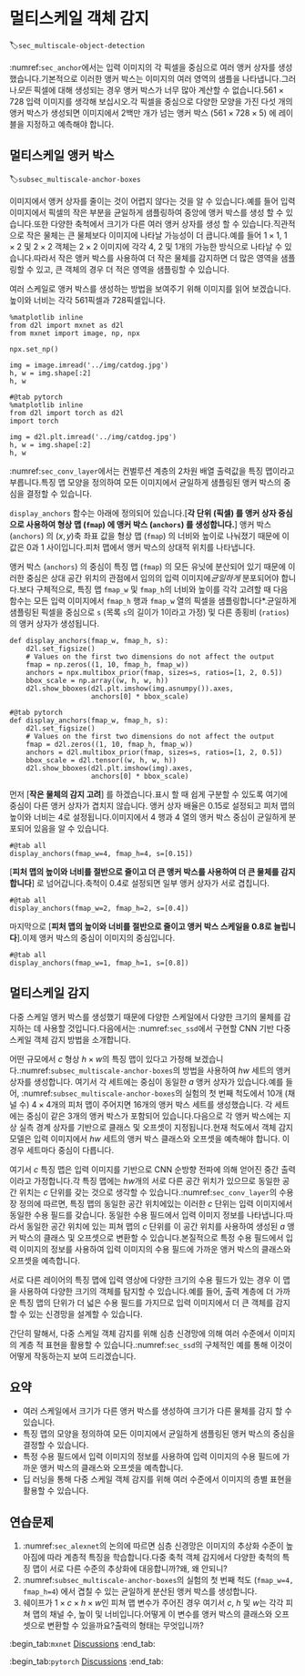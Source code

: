 # 멀티스케일 객체 감지
:label:`sec_multiscale-object-detection`

:numref:`sec_anchor`에서는 입력 이미지의 각 픽셀을 중심으로 여러 앵커 상자를 생성했습니다.기본적으로 이러한 앵커 박스는 이미지의 여러 영역의 샘플을 나타냅니다.그러나*모든* 픽셀에 대해 생성되는 경우 앵커 박스가 너무 많아 계산할 수 없습니다.$561 \times 728$ 입력 이미지를 생각해 보십시오.각 픽셀을 중심으로 다양한 모양을 가진 다섯 개의 앵커 박스가 생성되면 이미지에서 2백만 개가 넘는 앵커 박스 ($561 \times 728 \times 5$) 에 레이블을 지정하고 예측해야 합니다.

## 멀티스케일 앵커 박스
:label:`subsec_multiscale-anchor-boxes`

이미지에서 앵커 상자를 줄이는 것이 어렵지 않다는 것을 알 수 있습니다.예를 들어 입력 이미지에서 픽셀의 작은 부분을 균일하게 샘플링하여 중앙에 앵커 박스를 생성 할 수 있습니다.또한 다양한 축척에서 크기가 다른 여러 앵커 상자를 생성 할 수 있습니다.직관적으로 작은 물체는 큰 물체보다 이미지에 나타날 가능성이 더 큽니다.예를 들어 $1 \times 1$, $1 \times 2$ 및 $2 \times 2$ 객체는 $2 \times 2$ 이미지에 각각 4, 2 및 1개의 가능한 방식으로 나타날 수 있습니다.따라서 작은 앵커 박스를 사용하여 더 작은 물체를 감지하면 더 많은 영역을 샘플링할 수 있고, 큰 객체의 경우 더 적은 영역을 샘플링할 수 있습니다.

여러 스케일로 앵커 박스를 생성하는 방법을 보여주기 위해 이미지를 읽어 보겠습니다.높이와 너비는 각각 561픽셀과 728픽셀입니다.

```{.python .input}
%matplotlib inline
from d2l import mxnet as d2l
from mxnet import image, np, npx

npx.set_np()

img = image.imread('../img/catdog.jpg')
h, w = img.shape[:2]
h, w
```

```{.python .input}
#@tab pytorch
%matplotlib inline
from d2l import torch as d2l
import torch

img = d2l.plt.imread('../img/catdog.jpg')
h, w = img.shape[:2]
h, w
```

:numref:`sec_conv_layer`에서는 컨벌루션 계층의 2차원 배열 출력값을 특징 맵이라고 부릅니다.특징 맵 모양을 정의하여 모든 이미지에서 균일하게 샘플링된 앵커 박스의 중심을 결정할 수 있습니다.

`display_anchors` 함수는 아래에 정의되어 있습니다.[**각 단위 (픽셀) 를 앵커 상자 중심으로 사용하여 형상 맵 (`fmap`) 에 앵커 박스 (`anchors`) 를 생성합니다.**] 앵커 박스 (`anchors`) 의 $(x, y)$축 좌표 값을 형상 맵 (`fmap`) 의 너비와 높이로 나눠졌기 때문에 이 값은 0과 1 사이입니다.피처 맵에서 앵커 박스의 상대적 위치를 나타냅니다.

앵커 박스 (`anchors`) 의 중심이 특징 맵 (`fmap`) 의 모든 유닛에 분산되어 있기 때문에 이러한 중심은 상대 공간 위치의 관점에서 임의의 입력 이미지에*균일하게* 분포되어야 합니다.보다 구체적으로, 특징 맵 `fmap_w` 및 `fmap_h`의 너비와 높이를 각각 고려할 때 다음 함수는 모든 입력 이미지에서 `fmap_h` 행과 `fmap_w` 열의 픽셀을 샘플링합니다*.균일하게 샘플링된 픽셀을 중심으로 `s` (목록 `s`의 길이가 1이라고 가정) 및 다른 종횡비 (`ratios`) 의 앵커 상자가 생성됩니다.

```{.python .input}
def display_anchors(fmap_w, fmap_h, s):
    d2l.set_figsize()
    # Values on the first two dimensions do not affect the output
    fmap = np.zeros((1, 10, fmap_h, fmap_w))
    anchors = npx.multibox_prior(fmap, sizes=s, ratios=[1, 2, 0.5])
    bbox_scale = np.array((w, h, w, h))
    d2l.show_bboxes(d2l.plt.imshow(img.asnumpy()).axes,
                    anchors[0] * bbox_scale)
```

```{.python .input}
#@tab pytorch
def display_anchors(fmap_w, fmap_h, s):
    d2l.set_figsize()
    # Values on the first two dimensions do not affect the output
    fmap = d2l.zeros((1, 10, fmap_h, fmap_w))
    anchors = d2l.multibox_prior(fmap, sizes=s, ratios=[1, 2, 0.5])
    bbox_scale = d2l.tensor((w, h, w, h))
    d2l.show_bboxes(d2l.plt.imshow(img).axes,
                    anchors[0] * bbox_scale)
```

먼저 [**작은 물체의 감지 고려**] 를 하겠습니다.표시 할 때 쉽게 구분할 수 있도록 여기에 중심이 다른 앵커 상자가 겹치지 않습니다. 앵커 상자 배율은 0.15로 설정되고 피처 맵의 높이와 너비는 4로 설정됩니다.이미지에서 4 행과 4 열의 앵커 박스 중심이 균일하게 분포되어 있음을 알 수 있습니다.

```{.python .input}
#@tab all
display_anchors(fmap_w=4, fmap_h=4, s=[0.15])
```

[**피처 맵의 높이와 너비를 절반으로 줄이고 더 큰 앵커 박스를 사용하여 더 큰 물체를 감지합니다**] 로 넘어갑니다.축척이 0.4로 설정되면 일부 앵커 상자가 서로 겹칩니다.

```{.python .input}
#@tab all
display_anchors(fmap_w=2, fmap_h=2, s=[0.4])
```

마지막으로 [**피처 맵의 높이와 너비를 절반으로 줄이고 앵커 박스 스케일을 0.8로 늘립니다**].이제 앵커 박스의 중심이 이미지의 중심입니다.

```{.python .input}
#@tab all
display_anchors(fmap_w=1, fmap_h=1, s=[0.8])
```

## 멀티스케일 감지

다중 스케일 앵커 박스를 생성했기 때문에 다양한 스케일에서 다양한 크기의 물체를 감지하는 데 사용할 것입니다.다음에서는 :numref:`sec_ssd`에서 구현할 CNN 기반 다중 스케일 객체 감지 방법을 소개합니다.

어떤 규모에서 $c$ 형상 $h \times w$의 특징 맵이 있다고 가정해 보겠습니다.:numref:`subsec_multiscale-anchor-boxes`의 방법을 사용하여 $hw$ 세트의 앵커 상자를 생성합니다. 여기서 각 세트에는 중심이 동일한 $a$ 앵커 상자가 있습니다.예를 들어, :numref:`subsec_multiscale-anchor-boxes`의 실험의 첫 번째 척도에서 10개 (채널 수) $4 \times 4$개의 피처 맵이 주어지면 16개의 앵커 박스 세트를 생성했습니다. 각 세트에는 중심이 같은 3개의 앵커 박스가 포함되어 있습니다.다음으로 각 앵커 박스에는 지상 실측 경계 상자를 기반으로 클래스 및 오프셋이 지정됩니다.현재 척도에서 객체 감지 모델은 입력 이미지에서 $hw$ 세트의 앵커 박스 클래스와 오프셋을 예측해야 합니다. 이 경우 세트마다 중심이 다릅니다.

여기서 $c$ 특징 맵은 입력 이미지를 기반으로 CNN 순방향 전파에 의해 얻어진 중간 출력이라고 가정합니다.각 특징 맵에는 $hw$개의 서로 다른 공간 위치가 있으므로 동일한 공간 위치는 $c$ 단위를 갖는 것으로 생각할 수 있습니다.:numref:`sec_conv_layer`의 수용장 정의에 따르면, 특징 맵의 동일한 공간 위치에있는 이러한 $c$ 단위는 입력 이미지에서 동일한 수용 필드를 갖습니다. 동일한 수용 필드에서 입력 이미지 정보를 나타냅니다.따라서 동일한 공간 위치에 있는 피쳐 맵의 $c$ 단위를 이 공간 위치를 사용하여 생성된 $a$ 앵커 박스의 클래스 및 오프셋으로 변환할 수 있습니다.본질적으로 특정 수용 필드에서 입력 이미지의 정보를 사용하여 입력 이미지의 수용 필드에 가까운 앵커 박스의 클래스와 오프셋을 예측합니다.

서로 다른 레이어의 특징 맵에 입력 영상에 다양한 크기의 수용 필드가 있는 경우 이 맵을 사용하여 다양한 크기의 객체를 탐지할 수 있습니다.예를 들어, 출력 계층에 더 가까운 특징 맵의 단위가 더 넓은 수용 필드를 가지므로 입력 이미지에서 더 큰 객체를 감지할 수 있는 신경망을 설계할 수 있습니다.

간단히 말해서, 다중 스케일 객체 감지를 위해 심층 신경망에 의해 여러 수준에서 이미지의 계층 적 표현을 활용할 수 있습니다.:numref:`sec_ssd`의 구체적인 예를 통해 이것이 어떻게 작동하는지 보여 드리겠습니다.

## 요약

* 여러 스케일에서 크기가 다른 앵커 박스를 생성하여 크기가 다른 물체를 감지 할 수 있습니다.
* 특징 맵의 모양을 정의하여 모든 이미지에서 균일하게 샘플링된 앵커 박스의 중심을 결정할 수 있습니다.
* 특정 수용 필드에서 입력 이미지의 정보를 사용하여 입력 이미지의 수용 필드에 가까운 앵커 박스의 클래스와 오프셋을 예측합니다.
* 딥 러닝을 통해 다중 스케일 객체 감지를 위해 여러 수준에서 이미지의 층별 표현을 활용할 수 있습니다.

## 연습문제

1. :numref:`sec_alexnet`의 논의에 따르면 심층 신경망은 이미지의 추상화 수준이 높아짐에 따라 계층적 특징을 학습합니다.다중 축척 객체 감지에서 다양한 축척의 특징 맵이 서로 다른 수준의 추상화에 대응합니까?왜, 왜 안되니?
1. :numref:`subsec_multiscale-anchor-boxes`의 실험의 첫 번째 척도 (`fmap_w=4, fmap_h=4`) 에서 겹칠 수 있는 균일하게 분산된 앵커 박스를 생성합니다.
1. 쉐이프가 $1 \times c \times h \times w$인 피쳐 맵 변수가 주어진 경우 여기서 $c$, $h$ 및 $w$는 각각 피쳐 맵의 채널 수, 높이 및 너비입니다.어떻게 이 변수를 앵커 박스의 클래스와 오프셋으로 변환할 수 있을까요?출력의 형태는 무엇입니까?

:begin_tab:`mxnet`
[Discussions](https://discuss.d2l.ai/t/371)
:end_tab:

:begin_tab:`pytorch`
[Discussions](https://discuss.d2l.ai/t/1607)
:end_tab:

